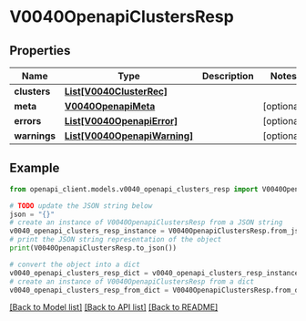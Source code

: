 # V0040OpenapiClustersResp


## Properties

Name | Type | Description | Notes
------------ | ------------- | ------------- | -------------
**clusters** | [**List[V0040ClusterRec]**](V0040ClusterRec.md) |  | 
**meta** | [**V0040OpenapiMeta**](V0040OpenapiMeta.md) |  | [optional] 
**errors** | [**List[V0040OpenapiError]**](V0040OpenapiError.md) |  | [optional] 
**warnings** | [**List[V0040OpenapiWarning]**](V0040OpenapiWarning.md) |  | [optional] 

## Example

```python
from openapi_client.models.v0040_openapi_clusters_resp import V0040OpenapiClustersResp

# TODO update the JSON string below
json = "{}"
# create an instance of V0040OpenapiClustersResp from a JSON string
v0040_openapi_clusters_resp_instance = V0040OpenapiClustersResp.from_json(json)
# print the JSON string representation of the object
print(V0040OpenapiClustersResp.to_json())

# convert the object into a dict
v0040_openapi_clusters_resp_dict = v0040_openapi_clusters_resp_instance.to_dict()
# create an instance of V0040OpenapiClustersResp from a dict
v0040_openapi_clusters_resp_from_dict = V0040OpenapiClustersResp.from_dict(v0040_openapi_clusters_resp_dict)
```
[[Back to Model list]](../README.md#documentation-for-models) [[Back to API list]](../README.md#documentation-for-api-endpoints) [[Back to README]](../README.md)


